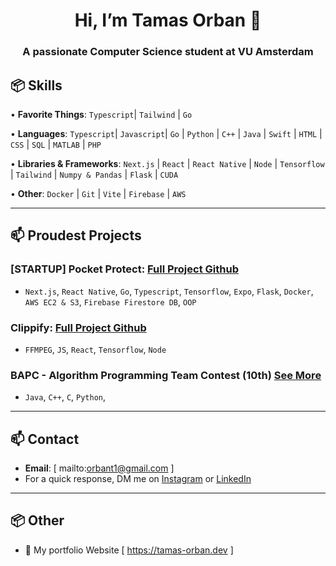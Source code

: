 <h1 align="center">Hi, I’m Tamas Orban 👋</h1>
<h3 align="center">A passionate Computer Science student at VU Amsterdam

## 📦 Skills 
  
• **Favorite Things**: `Typescript`| `Tailwind` | `Go`    
   
• **Languages**: `Typescript`| `Javascript`| `Go` | `Python` | `C++` | `Java` | `Swift` | `HTML` | `CSS` | `SQL` | `MATLAB` | `PHP` 

• **Libraries & Frameworks**: `Next.js` | `React` | `React Native` | `Node` | `Tensorflow` | `Tailwind` | `Numpy & Pandas` | `Flask` | `CUDA` 
 
• **Other**: `Docker` | `Git` | `Vite` | `Firebase` | `AWS` 

--- 
 
## 📫 Proudest Projects

### [STARTUP] Pocket Protect: [Full Project Github](https://github.com/orbant12/PocketProtect)
  - `Next.js`, `React Native`, `Go`, `Typescript`, `Tensorflow`, `Expo`, `Flask`, `Docker`, `AWS EC2 & S3`, `Firebase Firestore DB`, `OOP`
    


### Clippify: [Full Project Github](https://github.com/orbant12/Clippify)
  - `FFMPEG`, `JS`, `React`, `Tensorflow`, `Node`


### BAPC - Algorithm Programming Team Contest (10th) [See More](https://github.com/orbant12/BAPC-Algorithm_Programming_Contest__VUTeam-Solutions.git)
  - `Java`, `C++`, `C`, `Python`,
 

---

## 📫 Contact
- **Email**: [ mailto:orbant1@gmail.com ]
- For a quick response, DM me on [Instagram](https://www.instagram.com/mirayatech/) or [LinkedIn](https://www.linkedin.com/in/mirayaabrodi/)
  
---

## 📦 Other
- 📝 My portfolio Website [ https://tamas-orban.dev ]





